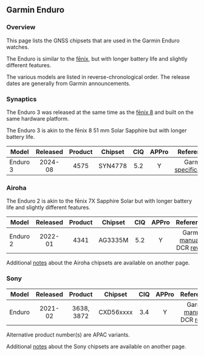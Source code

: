 ## Garmin Enduro

### Overview

This page lists the GNSS chipsets that are used in the Garmin Enduro watches.

The Enduro is similar to the [fēnix](fenix.md), but with longer battery life and slightly different features.

The various models are listed in reverse-chronological order. The release dates are generally from Garmin announcements.



### Synaptics

The Enduro 3 was released at the same time as the [fēnix 8](fenix.md) and built on the same hardware platform.

The Enduro 3 is akin to the fēnix 8 51 mm Solar Sapphire but with longer battery life.

| Model                       | Released   | Product | Chipset | CIQ | APPro | References |
| --------------------------- | :--------: | :--------: | :--------: | :--------: | :--------: | :--------: |
| Enduro 3 | 2024-08 | 4575 | SYN4778 | 5.2 | Y | Garmin [specifications](https://www.garmin.com/en-GB/p/851039#specs) |



### Airoha

The Enduro 2 is akin to the fēnix 7X Sapphire Solar but with longer battery life and slightly different features.

| Model                       | Released   | Product | Chipset | CIQ | APPro | References |
| --------------------------- | :--------: | :--------: | :--------: | :--------: | :--------: | :--------: |
| Enduro 2 | 2022-01 | 4341 | AG3335M | 5.2 | Y | Garmin [manual](https://www8.garmin.com/manuals/webhelp/GUID-2CD92989-7336-4BF3-96CC-50DDBD63B109/EN-US/GUID-9AC5D40D-5CCE-4D21-B8C2-10A04B25E152.html) + DCR [review](https://www.dcrainmaker.com/2022/08/garmin-enduro-review.html) |

Additional [notes](../../../chipsets/airoha/devices.md) about the Airoha chipsets are available on another page.



### Sony

| Model                       | Released   | Product | Chipset | CIQ | APPro | References |
| --------------------------- | :--------: | :--------: | :--------: | :--------: | :--------: | :--------: |
| Enduro        | 2021-02  |  3638, 3872  | CXD56xxxx | 3.4 | Y | Garmin [manual](https://www8.garmin.com/manuals/webhelp/GUID-BD965919-30AA-4EB5-95D7-A899658C50EB/EN-US/GUID-31C5EBD6-A5E6-46FA-9EDE-43DBA4872546.html) + DCR [review](https://www.dcrainmaker.com/2021/02/garmin-enduro-watch-review.html) |

Alternative product number(s) are APAC variants.

Additional [notes](../../../chipsets/sony/devices.md) about the Sony chipsets are available on another page.

